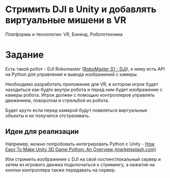 # Стримить DJI в Unity и добавлять виртуальные мишени в VR

Платформы и технологии: VR, Бэкенд, Робототехника

# Задание

Есть такой робот - DJI Robomaster ([RoboMaster S1 - DJI](https://www.dji.com/ru/robomaster-s1)), к нему есть API на Python для управления и вывода изображений с камеры.

Необходимо разработать приложение для VR, в котором игрок будет находиться как-будто внутри робота и перед ним будет изображение с камеры робота. Игрок должен с помощью контроллеров управлять движением, поворотом и стрельбой из робота.

Будет круто если перед камерой будут появляться виртуальные объекты и их получится отстреливать.

## Идеи для реализации

Например, можно попробовать интегрировать Python с Unity - [How Easy To Make Unity 3D Game Python: An Overview (marketsplash.com)](https://marketsplash.com/tutorials/unity-3d/how-easy-to-make-unity-3d-game-python/)

Или стримить изображение с DJI на свой хостинг/локальный сервер и затем из игрового движка подключаться к стримингу, а нажатия на кнопки контроллера также передавать на сервер.
